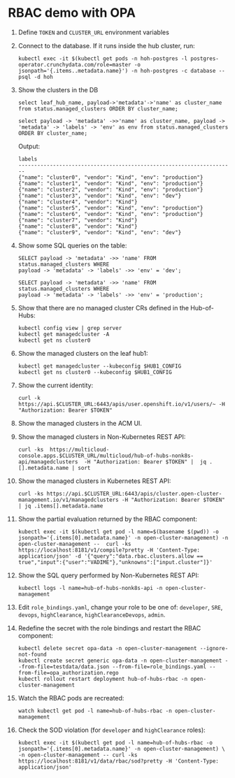# RBAC demo with OPA

1.  Define `TOKEN` and `CLUSTER_URL` environment variables

1.  Connect to the database. If it runs inside the hub cluster, run:

    ```
    kubectl exec -it $(kubectl get pods -n hoh-postgres -l postgres-operator.crunchydata.com/role=master -o jsonpath='{.items..metadata.name}') -n hoh-postgres -c database -- psql -d hoh
    ```
    
1.  Show the clusters in the DB

    ```
    select leaf_hub_name, payload->'metadata'->'name' as cluster_name from status.managed_clusters ORDER BY cluster_name;
    ```

    ```
    select payload -> 'metadata' ->>'name' as cluster_name, payload -> 'metadata' -> 'labels' -> 'env' as env from status.managed_clusters ORDER BY cluster_name;
    ```

    Output:

    ```
    labels
    ---------------------------------------------------------------------
    {"name": "cluster0", "vendor": "Kind", "env": "production"}
    {"name": "cluster1", "vendor": "Kind", "env": "production"}
    {"name": "cluster2", "vendor": "Kind", "env": "production"}
    {"name": "cluster3", "vendor": "Kind", "env": "dev"}
    {"name": "cluster4", "vendor": "Kind"}
    {"name": "cluster5", "vendor": "Kind", "env": "production"}
    {"name": "cluster6", "vendor": "Kind", "env": "production"}
    {"name": "cluster7", "vendor": "Kind"}
    {"name": "cluster8", "vendor": "Kind"}
    {"name": "cluster9", "vendor": "Kind", "env": "dev"}
    ```

1.  Show some SQL queries on the table:

    ```
    SELECT payload -> 'metadata' ->> 'name' FROM status.managed_clusters WHERE
    payload -> 'metadata' -> 'labels' ->> 'env' = 'dev';
    ```

    ```
    SELECT payload -> 'metadata' ->> 'name' FROM status.managed_clusters WHERE
    payload -> 'metadata' -> 'labels' ->> 'env' = 'production';
    ```

1.  Show that there are no managed cluster CRs defined in the Hub-of-Hubs:

    ```
    kubectl config view | grep server
    kubectl get managedcluster -A
    kubectl get ns cluster0
    ```
1.  Show the managed clusters on the leaf hub1:

    ```
    kubectl get managedcluster --kubeconfig $HUB1_CONFIG
    kubectl get ns cluster0 --kubeconfig $HUB1_CONFIG
    ```

3.  Show the current identity:

    ```
    curl -k https://api.$CLUSTER_URL:6443/apis/user.openshift.io/v1/users/~ -H "Authorization: Bearer $TOKEN"
    ```

1.  Show the managed clusters in the ACM UI.

1.  Show the managed clusters in Non-Kubernetes REST API:

    ```
    curl -ks  https://multicloud-console.apps.$CLUSTER_URL/multicloud/hub-of-hubs-nonk8s-api/managedclusters  -H "Authorization: Bearer $TOKEN" |  jq .[].metadata.name | sort
    ```
1.  Show the managed clusters in Kubernetes REST API:

    ```
    curl -ks https://api.$CLUSTER_URL:6443/apis/cluster.open-cluster-management.io/v1/managedclusters -H "Authorization: Bearer $TOKEN" | jq .items[].metadata.name
    ```

1.  Show the partial evaluation returned by the RBAC component:

    ```
    kubectl exec -it $(kubectl get pod -l name=$(basename $(pwd)) -o jsonpath='{.items[0].metadata.name}' -n open-cluster-management) -n open-cluster-management --  curl -ks https://localhost:8181/v1/compile?pretty -H 'Content-Type: application/json' -d '{"query":"data.rbac.clusters.allow == true","input":{"user":"VADIME"},"unknowns":["input.cluster"]}'
    ```

1.  Show the SQL query performed by Non-Kubernetes REST API:

    ```
    kubectl logs -l name=hub-of-hubs-nonk8s-api -n open-cluster-management
    ```

3.  Edit `role_bindings.yaml`, change your role to be one of: `developer`, `SRE`, `devops`, `highClearance`,
    `highClearanceDevops`, `admin`.

1.  Redefine the secret with the role bindings and restart the RBAC component:

    ```
    kubectl delete secret opa-data -n open-cluster-management --ignore-not-found
    kubectl create secret generic opa-data -n open-cluster-management --from-file=testdata/data.json --from-file=role_bindings.yaml --from-file=opa_authorization.rego
    kubectl rollout restart deployment hub-of-hubs-rbac -n open-cluster-management
    ```

1.  Watch the RBAC pods are recreated:

    ```
    watch kubectl get pod -l name=hub-of-hubs-rbac -n open-cluster-management
    ```

3.  Check the SOD violation (for `developer` and `highClearance` roles):

    ```
    kubectl exec -it $(kubectl get pod -l name=hub-of-hubs-rbac -o jsonpath='{.items[0].metadata.name}' -n open-cluster-management) \
    -n open-cluster-management -- curl -ks https://localhost:8181/v1/data/rbac/sod?pretty -H 'Content-Type: application/json'
    ```
